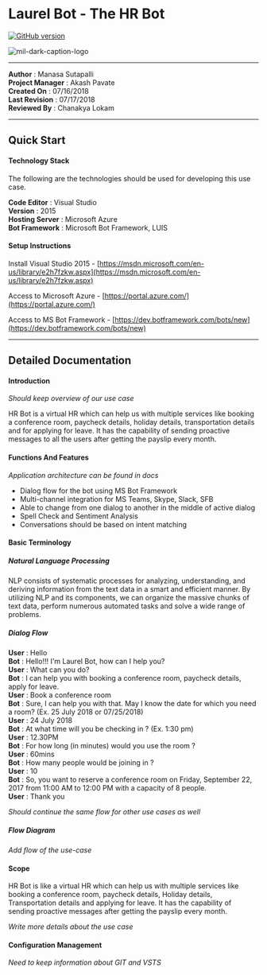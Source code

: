 

# Laurel Bot - The HR Bot
[![GitHub version](https://badge.fury.io/gh/boennemann%2Fbadges.svg)](http://badge.fury.io/gh/boennemann%2Fbadges)

![mil-dark-caption-logo](https://user-images.githubusercontent.com/25320466/42839454-c7b069ce-89d1-11e8-9103-3765bcd251ed.png)

---
**Author** : Manasa Sutapalli\
**Project Manager** : Akash Pavate\
**Created On** : 07/16/2018\
**Last Revision** : 07/17/2018\
**Reviewed By** : Chanakya Lokam

---
## Quick Start

#### Technology Stack

The following are the technologies should be used for developing this use case. 

**Code Editor** : Visual Studio\
**Version** : 2015\
**Hosting Server** : Microsoft Azure\
**Bot Framework** : Microsoft Bot Framework, LUIS

#### Setup Instructions
Install Visual Studio 2015 - [https://msdn.microsoft.com/en-us/library/e2h7fzkw.aspx](https://msdn.microsoft.com/en-us/library/e2h7fzkw.aspx)

Access to Microsoft Azure - [https://portal.azure.com/](https://portal.azure.com/)

Access to MS Bot Framework - [https://dev.botframework.com/bots/new](https://dev.botframework.com/bots/new)

---
## Detailed Documentation

#### Introduction
*Should keep overview of our use case*

HR Bot is a virtual HR which can help us with multiple services like booking a conference room, paycheck details, holiday details, transportation details and for applying for leave. It has the capability of sending proactive messages to all the users after getting the payslip every month. 

#### Functions And Features
*Application architecture can be found in docs*

- Dialog flow for the bot using MS Bot Framework
- Multi-channel integration for MS Teams, Skype, Slack, SFB
- Able to change from one dialog to another in the middle of active dialog
- Spell Check and Sentiment Analysis
- Conversations should be based on intent matching

#### Basic Terminology
##### Natural Language Processing
NLP consists of systematic processes for analyzing, understanding, and deriving information from the text data in a smart and efficient manner. By utilizing NLP and its components, we can organize the massive chunks of text data, perform numerous automated tasks and solve a wide range of problems.
 
##### Dialog Flow
**User** : Hello\
**Bot** : Hello!!! I'm Laurel Bot, how can I help you?\
**User** : What can you do?\
**Bot** : I can help you with booking a conference room, paycheck details, apply for leave.\
**User** : Book a conference room\
**Bot** : Sure, I can help you with that. May I know the date for which you need a room? (Ex. 25 July 2018 or 07/25/2018)\
**User** :  24 July 2018\
**Bot** : At what time will you be checking in ? (Ex. 1:30 pm)\
**User** : 12.30PM\
**Bot** : For how long (in minutes) would you use the room ?\
**User** : 60mins\
**Bot** : How many people would be joining in ?\
**User** : 10\
**Bot** : So, you want to reserve a conference room on Friday, September 22, 2017 from 11:00 AM to 12:00 PM with a capacity of 8 people.\
**User** : Thank you

*Should continue the same flow for other use cases as well*

##### Flow Diagram

*Add flow of the use-case*

#### Scope
HR Bot is like a virtual HR which can help us with multiple services like booking a conference room, paycheck details, Holiday details, Transportation details and applying for leave. It has the capability of sending proactive messages after getting the payslip every month. 

*Write more details about the use case*

#### Configuration Management

*Need to keep information about GIT and VSTS*
